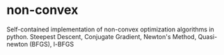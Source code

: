# non-convex
Self-contained implementation of non-convex optimization algorithms in python. Steepest Descent, Conjugate Gradient, Newton's Method, Quasi-newton (BFGS), l-BFGS
